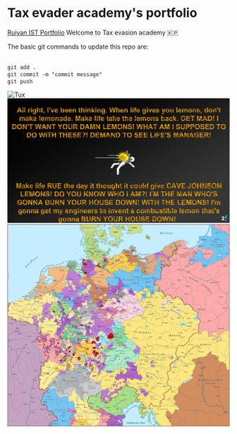 # Tax evader academy's portfolio
[Ruiyan IST Portfolio](https://github.com/FiveRandomDollars/ist-portfolio-ruiyan8)
Welcome to Tax evasion academy :north_korea:

The basic git commands to update this repo are:
```

git add .
git commit -m "commit message"
git push
```

![Tux](https:%2F%2Fsubstack-post-media.s3.amazonaws.com%2Fpublic%2Fimages%2Ffaa16f22-b10a-4382-a754-8d46fbadefdd_1786x940.png)
![Tux](1856399288-portal-2_00254689.jpg)
![Tux](holy-roman.png)
